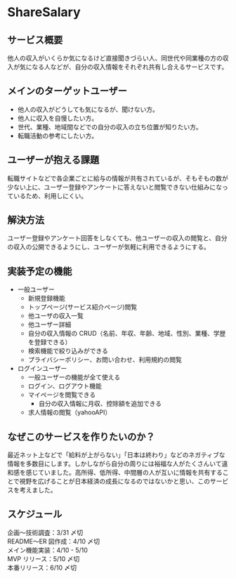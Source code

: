 # ShareSalary

## サービス概要

他人の収入がいくらか気になるけど直接聞きづらい人、同世代や同業種の方の収入が気になる人などが、自分の収入情報をそれぞれ共有し合えるサービスです。

## メインのターゲットユーザー

- 他人の収入がどうしても気になるが、聞けない方。
- 他人に収入を自慢したい方。
- 世代、業種、地域間などでの自分の収入の立ち位置が知りたい方。
- 転職活動の参考にしたい方。

## ユーザーが抱える課題

転職サイトなどで各企業ごとに給与の情報が共有されているが、そもそもの数が少ない上に、ユーザー登録やアンケートに答えないと閲覧できない仕組みになっているため、利用しにくい。

## 解決方法

ユーザー登録やアンケート回答をしなくても、他ユーザーの収入の閲覧と、自分の収入の公開できるようにし、ユーザーが気軽に利用できるようにする。

## 実装予定の機能

- 一般ユーザー
  - 新規登録機能
  - トップページ(サービス紹介ページ)閲覧
  - 他ユーザの収入一覧
  - 他ユーザー詳細
  - 自分の収入情報の CRUD（名前、年収、年齢、地域、性別、業種、学歴を登録できる）
  - 検索機能で絞り込みができる
  - プライバシーポリシー、お問い合わせ、利用規約の閲覧
- ログインユーザー
  - 一般ユーザーの機能が全て使える
  - ログイン、ログアウト機能
  - マイページを閲覧できる
    - 自分の収入情報に月収、控除額を追加できる
  - 求人情報の閲覧（yahooAPI）

## なぜこのサービスを作りたいのか？

最近ネット上などで「給料が上がらない」「日本は終わり」などのネガティブな情報を多数目にします。しかしながら自分の周りには裕福な人がたくさんいて違和感を感じていました。高所得、低所得、中間層の人が互いに情報を共有することで視野を広げることが日本経済の成長になるのではないかと思い、このサービスを考えました。

## スケジュール

企画〜技術調査：3/31 〆切</br>
README〜ER 図作成：4/10 〆切</br>
メイン機能実装：4/10 - 5/10</br>
MVP リリース：5/10 〆切</br>
本番リリース：6/10 〆切</br>
